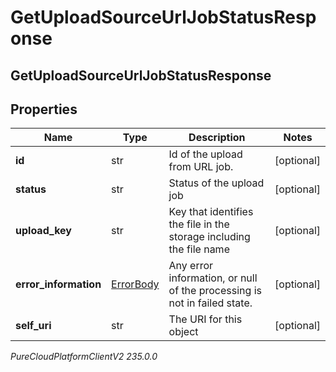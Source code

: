 # GetUploadSourceUrlJobStatusResponse

## GetUploadSourceUrlJobStatusResponse

## Properties

|Name | Type | Description | Notes|
|------------ | ------------- | ------------- | -------------|
| **id** | str | Id of the upload from URL job. | [optional] |
| **status** | str | Status of the upload job | [optional] |
| **upload_key** | str | Key that identifies the file in the storage including the file name | [optional] |
| **error_information** | [ErrorBody](ErrorBody) | Any error information, or null of the processing is not in failed state. | [optional] |
| **self_uri** | str | The URI for this object | [optional] |



_PureCloudPlatformClientV2 235.0.0_
